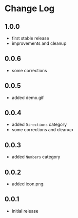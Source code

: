 # Change Log


## 1.0.0

- first stable release
- improvements and cleanup


## 0.0.6

- some corrections


## 0.0.5

- added demo.gif


## 0.0.4

- added `Directions` category
- some corrections and cleanup


## 0.0.3

- added `Numbers` category


## 0.0.2

- added icon.png


## 0.0.1

- initial release
